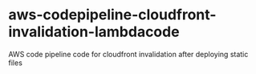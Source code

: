 # aws-codepipeline-cloudfront-invalidation-lambdacode
AWS code pipeline code for cloudfront invalidation after deploying static files

